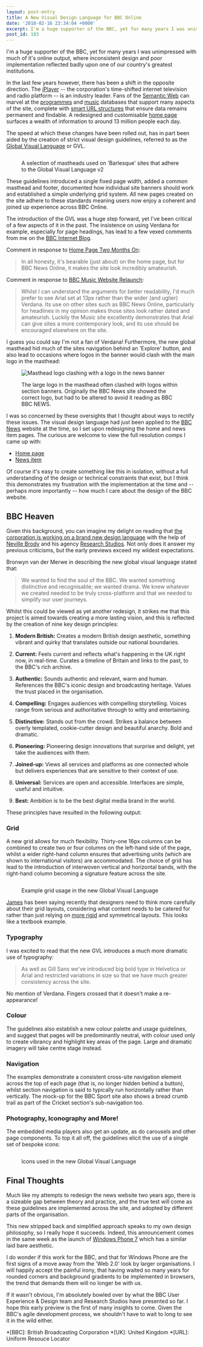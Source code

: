 ```yaml
---
layout: post-entry
title: A New Visual Design Language for BBC Online
date: '2010-02-16 23:34:04 +0000'
excerpt: I'm a huge supporter of the BBC, yet for many years I was unimpressed with much of it's online output, where inconsistent design and poor implementation reflected badly upon one of our country's greatest institutions.
post_id: 183
---
```

I'm a huge supporter of the BBC, yet for many years I was unimpressed with much of it's online output, where inconsistent design and poor implementation reflected badly upon one of our country's greatest institutions.

In the last few years however, there has been a shift in the opposite direction. The [iPlayer][1] -- the corporation's time-shifted internet television and radio platform -- is an industry leader. Fans of the [Semantic Web][2] can marvel at the [programmes][3] and [music][4] databases that support many aspects of the site, complete with [smart URL structures][5] that ensure data remains permanent and findable. A redesigned and customisable [home page][6] surfaces a wealth of information to around 13 million people each day.

The speed at which these changes have been rolled out, has in part been aided by the creation of strict visual design guidelines, referred to as the [Global Visual Language][7] or GVL.

<figure>
    <img src="/assets/images/2010/02/bbcgvl2mastheads.jpg" alt=""/>
    <figcaption>
        <p>A selection of mastheads used on 'Barlesque' sites that adhere to the Global Visual Language v2</p>
    </figcaption>
</figure>

These guidelines introduced a single fixed page width, added a common masthead and footer, documented how individual site banners should work and established a simple underlying grid system. All new pages created on the site adhere to these standards meaning users now enjoy a coherent and joined up experience across BBC Online.

The introduction of the GVL was a huge step forward, yet I've been critical of a few aspects of it in the past. The insistence on using Verdana for example, especially for page headings, has lead to a few vexed comments from me on the [BBC Internet Blog][8].

Comment in response to [Home Page Two Months On][9]:

> In all honesty, it's bearable (just about) on the home page, but for BBC News Online, it makes the site look incredibly amateurish.

Comment in response to [BBC Music Website Relaunch][10]:

> Whilst I can understand the arguments for better readability, I'd much prefer to see Arial set at 13px rather than the wider (and uglier) Verdana. Its use on other sites such as BBC News Online, particularly for headlines in my opinion makes those sites look rather dated and amateurish. Luckily the Music site excellently demonstrates that Arial can give sites a more contemporary look, and its use should be encouraged elsewhere on the site.

I guess you could say I'm not a fan of Verdana! Furthermore, the new global masthead hid much of the sites navigation behind an 'Explore' button, and also lead to occasions where logos in the banner would clash with the main logo in the masthead:

<figure>
    <img src="/assets/images/2010/02/bbcgvl2mastheadnews.png" alt="Masthead logo clashing with a logo in the news banner"/>
    <figcaption>
        <p>The large logo in the masthead often clashed with logos within section banners. Originally the BBC News site showed the correct logo, but had to be altered to avoid it reading as BBC BBC NEWS.</p>
    </figcaption>
</figure>

I was so concerned by these oversights that I thought about ways to rectify these issues. The visual design language had just been applied to the [BBC News][11] website at the time, so I set upon redesigning the home and news item pages. The curious are welcome to view the full resolution comps I came up with:

* [Home page][12]
* [News item][13]

Of course it's easy to create something like this in isolation, without a full understanding of the design or technical constraints that exist, but I think this demonstrates my frustration with the implementation at the time and -- perhaps more importantly -- how much I care about the design of the BBC website.

<!--more-->

## BBC Heaven
Given this background, you can imagine my delight on reading that [the corporation is working on a brand new design language][14] with the help of [Neville Brody][15] and his agency [Research Studios][16]. Not only does it answer my previous criticisms, but the early previews exceed my wildest expectations.

Bronwyn van der Merwe in describing the new global visual language stated that:

> We wanted to find the soul of the BBC. We wanted something distinctive and recognisable; we wanted drama. We knew whatever we created needed to be truly cross-platform and that we needed to simplify our user journeys.

Whilst this could be viewed as yet another redesign, it strikes me that this project is aimed towards creating a more lasting vision, and this is reflected by the creation of nine key design principles:

1. **Modern British:** Creates a modern British design aesthetic, something vibrant and quirky that translates outside our national boundaries.

2. **Current:** Feels current and reflects what's happening in the UK right now, in real-time. Curates a timeline of Britain and links to the past, to the BBC's rich archive.

3. **Authentic:** Sounds authentic and relevant, warm and human. References the BBC's iconic design and broadcasting heritage. Values the trust placed in the organisation.

4. **Compelling:** Engages audiences with compelling storytelling. Voices range from serious and authoritative through to witty and entertaining.

5. **Distinctive:** Stands out from the crowd. Strikes a balance between overly templated, cookie-cutter design and beautiful anarchy. Bold and dramatic.

6. **Pioneering:** Pioneering design innovations that surprise and delight, yet take the audiences with them.

7. **Joined-up:** Views all services and platforms as one connected whole but delivers experiences that are sensitive to their context of use. 

8. **Universal:** Services are open and accessible. Interfaces are simple, useful and intuitive.

9. **Best:** Ambition is to be the best digital media brand in the world.

These principles have resulted in the following output:

### Grid
A new grid allows for much flexibility. Thirty-one 16px columns can be combined to create two or four columns on the left-hand side of the page, whilst a wider right-hand column ensures that advertising units (which are shown to international visitors) are accommodated. The choice of grid has lead to the introduction of interwoven vertical and horizontal bands, with the right-hand column becoming a signature feature across the site.

<figure>
    <img src="/assets/images/2010/02/bbcgvl3grid.jpg" alt=""/>
    <figcaption>
        <p>Example grid usage in the new Global Visual Language</p>
    </figcaption>
</figure>

[James][17] has been saying recently that designers need to think more carefully about their grid layouts, considering what content needs to be catered for rather than just relying on [more rigid][18] and symmetrical layouts. This looks like a textbook example.

### Typography
I was excited to read that the new GVL introduces a much more dramatic use of typography:

> As well as Gill Sans we've introduced big bold type in Helvetica or Arial and restricted variations in size so that we have much greater consistency across the site.

No mention of Verdana. Fingers crossed that it doesn't make a re-appearance!

### Colour
The guidelines also establish a new colour palette and usage guidelines, and suggest that pages will be predominantly neutral, with colour used only to create vibrancy and highlight key areas of the page. Large and dramatic imagery will take centre stage instead.

### Navigation
The examples demonstrate a consistent cross-site navigation element across the top of each page (that is, no longer hidden behind a button), whilst section navigation is said to typically run horizontally rather than vertically. The mock-up for the BBC Sport site also shows a bread crumb trail as part of the Cricket section's sub-navigation too.

### Photography, Iconography and More!
The embedded media players also get an update, as do carousels and other page components. To top it all off, the guidelines elicit the use of a single set of bespoke icons:

<figure>
    <img src="/assets/images/2010/02/bbcgvl3icons.png" alt=""/>
    <figcaption>
        <p>Icons used in the new Global Visual Language</p>
    </figcaption>
</figure>

## Final Thoughts
Much like my attempts to redesign the news website two years ago, there is a sizeable gap between theory and practice, and the true test will come as these guidelines are implemented across the site, and adopted by different parts of the organisation.

This new stripped back and simplified approach speaks to my own design philosophy, so I really hope it succeeds. Indeed, this announcement comes in the same week as the launch of [Windows Phone 7][19] which has a similar laid bare aesthetic.

I do wonder if this work for the BBC, and that for Windows Phone are the first signs of a move away from the 'Web 2.0' look by larger organisations. I will happily accept the painful irony, that having waited so many years for rounded corners and background gradients to be implemented in browsers, the trend that demands them will no longer be with us.

If it wasn't obvious, I'm absolutely bowled over by what the BBC User Experience & Design team and Research Studios have presented so far. I hope this early preview is the first of many insights to come. Given the BBC's agile development process, we shouldn't have to wait to long to see it in the wild either.

[1]: http://www.bbc.co.uk/iplayer
[2]: http://semanticweb.org/
[3]: http://www.bbc.co.uk/programmes
[4]: http://www.bbc.co.uk/music
[5]: /2009/12/urls_matter
[6]: http://www.bbc.co.uk/
[7]: http://www.bbc.co.uk/guidelines/futuremedia/desed/visual_language.shtml
[8]: http://www.bbc.co.uk/blogs/bbcinternet/
[9]: http://www.bbc.co.uk/blogs/bbcinternet/2008/04/home_page_two_months_on.html
[10]: http://www.bbc.co.uk/blogs/bbcinternet/2009/03/bbc_music_website_relaunch.html
[11]: http://news.bbc.co.uk/
[12]: /assets/2010/02/bbcnewsredesign_home.png
[13]: /assets/2010/02/bbcnewsredesign_story.png
[14]: http://www.bbc.co.uk/blogs/bbcinternet/2010/02/a_new_global_visual_language_f.html
[15]: http://en.wikipedia.org/wiki/Neville_Brody
[16]: http://www.researchstudios.com/
[17]: http://twitter.com/jvbates
[18]: http://960.gs
[19]: http://www.engadget.com/2010/02/15/windows-phone-7-series-hands-on-and-impressions

*[BBC]: British Broadcasting Corporation
*[UK]: United Kingdom
*[URL]: Uniform Resouce Locator